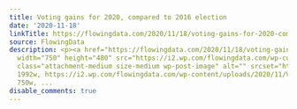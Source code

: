 ```yaml
---
title: Voting gains for 2020, compared to 2016 election
date: '2020-11-18'
linkTitle: https://flowingdata.com/2020/11/18/voting-gains-for-2020-compared-to-2016-election/
source: FlowingData
description: <p><a href="https://flowingdata.com/2020/11/18/voting-gains-for-2020-compared-to-2016-election/"><img
  width="750" height="480" src="https://i2.wp.com/flowingdata.com/wp-content/uploads/2020/11/Voting-gains-between-2016-and-2020.png?fit=750%2C480&amp;ssl=1"
  class="attachment-medium size-medium wp-post-image" alt="" srcset="https://i2.wp.com/flowingdata.com/wp-content/uploads/2020/11/Voting-gains-between-2016-and-2020.png?w=1992&amp;ssl=1
  1992w, https://i2.wp.com/flowingdata.com/wp-content/uploads/2020/11/Voting-gains-between-2016-and-2020.png?resize=750%2C480&amp;ssl=1
  750w, ...
disable_comments: true
---
```

<p><a href="https://flowingdata.com/2020/11/18/voting-gains-for-2020-compared-to-2016-election/"><img width="750" height="480" src="https://i2.wp.com/flowingdata.com/wp-content/uploads/2020/11/Voting-gains-between-2016-and-2020.png?fit=750%2C480&amp;ssl=1" class="attachment-medium size-medium wp-post-image" alt="" srcset="https://i2.wp.com/flowingdata.com/wp-content/uploads/2020/11/Voting-gains-between-2016-and-2020.png?w=1992&amp;ssl=1 1992w, https://i2.wp.com/flowingdata.com/wp-content/uploads/2020/11/Voting-gains-between-2016-and-2020.png?resize=750%2C480&amp;ssl=1 750w, ...